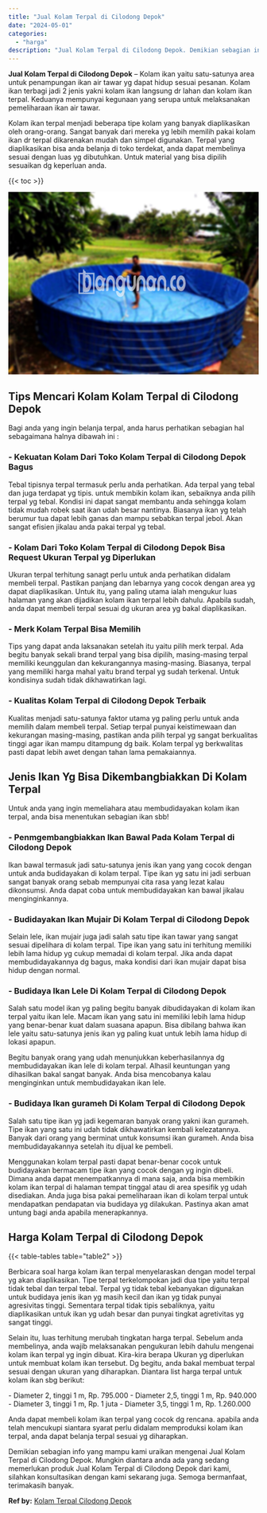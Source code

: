```yaml
---
title: "Jual Kolam Terpal di Cilodong Depok"
date: "2024-05-01"
categories: 
  - "harga"
description: "Jual Kolam Terpal di Cilodong Depok. Demikian sebagian info yang mampu kami uraikan mengenai Jual Kolam Terpal di Cilodong Depok. Mungkin diantara anda ada y..."
---
```


**Jual Kolam Terpal di Cilodong Depok** – Kolam ikan yaitu satu-satunya area untuk penampungan ikan air tawar yg dapat hidup sesuai pesanan. Kolam ikan terbagi jadi 2 jenis yakni kolam ikan langsung dr lahan dan kolam ikan terpal. Keduanya mempunyai kegunaan yang serupa untuk melaksanakan pemeliharaan ikan air tawar.

Kolam ikan terpal menjadi beberapa tipe kolam yang banyak diaplikasikan oleh orang-orang. Sangat banyak dari mereka yg lebih memilih pakai kolam ikan dr terpal dikarenakan mudah dan simpel digunakan. Terpal yang diaplikasikan bisa anda belanja di toko terdekat, anda dapat membelinya sesuai dengan luas yg dibutuhkan. Untuk material yang bisa dipilih sesuaikan dg keperluan anda.

{{< toc >}}

![Jual Kolam Terpal di Cilodong Depok](/images/jual-kolam-terpal-40.png)

## Tips Mencari Kolam Kolam Terpal di Cilodong Depok

Bagi anda yang ingin belanja terpal, anda harus perhatikan sebagian hal sebagaimana halnya dibawah ini :

### \- Kekuatan Kolam Dari Toko Kolam Terpal di Cilodong Depok Bagus

Tebal tipisnya terpal termasuk perlu anda perhatikan. Ada terpal yang tebal dan juga terdapat yg tipis. untuk membikin kolam ikan, sebaiknya anda pilih terpal yg tebal. Kondisi ini dapat sangat membantu anda sehingga kolam tidak mudah robek saat ikan udah besar nantinya. Biasanya ikan yg telah berumur tua dapat lebih ganas dan mampu sebabkan terpal jebol. Akan sangat efisien jikalau anda pakai terpal yg tebal.

### \- Kolam Dari Toko Kolam Terpal di Cilodong Depok Bisa Request Ukuran Terpal yg Diperlukan

Ukuran terpal terhitung sanagt perlu untuk anda perhatikan didalam membeli terpal. Pastikan panjang dan lebarnya yang cocok dengan area yg dapat diaplikasikan. Untuk itu, yang paling utama ialah mengukur luas halaman yang akan dijadikan kolam ikan terpal lebih dahulu. Apabila sudah, anda dapat membeli terpal sesuai dg ukuran area yg bakal diaplikasikan.

### \- Merk Kolam Terpal Bisa Memilih

Tips yang dapat anda laksanakan setelah itu yaitu pilih merk terpal. Ada begitu banyak sekali brand terpal yang bisa dipilih, masing-masing terpal memiliki keunggulan dan kekurangannya masing-masing. Biasanya, terpal yang memiliki harga mahal yaitu brand terpal yg sudah terkenal. Untuk kondisinya sudah tidak dikhawatirkan lagi.

### \- Kualitas Kolam Terpal di Cilodong Depok Terbaik

Kualitas menjadi satu-satunya faktor utama yg paling perlu untuk anda memilih dalam membeli terpal. Setiap terpal punyai keistimewaan dan kekurangan masing-masing, pastikan anda pilih terpal yg sangat berkualitas tinggi agar ikan mampu ditampung dg baik. Kolam terpal yg berkwalitas pasti dapat lebih awet dengan tahan lama pemakaiannya.

## Jenis Ikan Yg Bisa Dikembangbiakkan Di Kolam Terpal

Untuk anda yang ingin memeliahara atau membudidayakan kolam ikan terpal, anda bisa menentukan sebagian ikan sbb!

### \- Penmgembangbiakkan Ikan Bawal Pada Kolam Terpal di Cilodong Depok

Ikan bawal termasuk jadi satu-satunya jenis ikan yang yang cocok dengan untuk anda budidayakan di kolam terpal. Tipe ikan yg satu ini jadi serbuan sangat banyak orang sebab mempunyai cita rasa yang lezat kalau dikonsumsi. Anda dapat coba untuk membudidayakan kan bawal jikalau menginginkannya.

### \- Budidayakan Ikan Mujair Di Kolam Terpal di Cilodong Depok

Selain lele, ikan mujair juga jadi salah satu tipe ikan tawar yang sangat sesuai dipelihara di kolam terpal. Tipe ikan yang satu ini terhitung memiliki lebih lama hidup yg cukup memadai di kolam terpal. Jika anda dapat membudidayakannya dg bagus, maka kondisi dari ikan mujair dapat bisa hidup dengan normal.

### \- Budidaya Ikan Lele Di Kolam Terpal di Cilodong Depok

Salah satu model ikan yg paling begitu banyak dibudidayakan di kolam ikan terpal yaitu ikan lele. Macam ikan yang satu ini memiliki lebih lama hidup yang benar-benar kuat dalam suasana apapun. Bisa dibilang bahwa ikan lele yaitu satu-satunya jenis ikan yg paling kuat untuk lebih lama hidup di lokasi apapun.

Begitu banyak orang yang udah menunjukkan keberhasilannya dg membudidayakan ikan lele di kolam terpal. Alhasil keuntungan yang dihasilkan bakal sangat banyak. Anda bisa mencobanya kalau menginginkan untuk membudidayakan ikan lele.

### \- Budidaya Ikan gurameh Di Kolam Terpal di Cilodong Depok

Salah satu tipe ikan yg jadi kegemaran banyak orang yakni ikan gurameh. Tipe ikan yang satu ini udah tidak dikhawatirkan kembali kelezatannya. Banyak dari orang yang berminat untuk konsumsi ikan gurameh. Anda bisa membudidayakannya setelah itu dijual ke pembeli.

Menggunakan kolam terpal pasti dapat benar-benar cocok untuk budidayakan bermacam tipe ikan yang cocok dengan yg ingin dibeli. Dimana anda dapat menempatkannya di mana saja, anda bisa membikin kolam ikan terpal di halaman tempat tinggal atau di area spesifik yg udah disediakan. Anda juga bisa pakai pemeliharaan ikan di kolam terpal untuk mendapatkan pendapatan via budidaya yg dilakukan. Pastinya akan amat untung bagi anda apabila menerapkannya.

## Harga Kolam Terpal di Cilodong Depok

{{< table-tables table="table2" >}}

Berbicara soal harga kolam ikan terpal menyelaraskan dengan model terpal yg akan diaplikasikan. Tipe terpal terkelompokan jadi dua tipe yaitu terpal tidak tebal dan terpal tebal. Terpal yg tidak tebal kebanyakan digunakan untuk budidaya jenis ikan yg masih kecil dan ikan yg tidak punyai agresivitas tinggi. Sementara terpal tidak tipis sebaliknya, yaitu diaplikasikan untuk ikan yg udah besar dan punyai tingkat agretivitas yg sangat tinggi.

Selain itu, luas terhitung merubah tingkatan harga terpal. Sebelum anda membelinya, anda wajib melaksanakan pengukuran lebih dahulu mengenai kolam ikan terpal yg ingin dibuat. Kira-kira berapa Ukuran yg diperlukan untuk membuat kolam ikan tersebut. Dg begitu, anda bakal membuat terpal sesuai dengan ukuran yang diharapkan. Diantara list harga terpal untuk kolam ikan sbg berikut:

\- Diameter 2, tinggi 1 m, Rp. 795.000 - Diameter 2,5, tinggi 1 m, Rp. 940.000 - Diameter 3, tinggi 1 m, Rp. 1 juta - Diameter 3,5, tinggi 1 m, Rp. 1.260.000

Anda dapat membeli kolam ikan terpal yang cocok dg rencana. apabila anda telah mencukupi siantara syarat perlu didalam memproduksi kolam ikan terpal, anda dapat belanja terpal sesuai yg diharapkan.

Demikian sebagian info yang mampu kami uraikan mengenai Jual Kolam Terpal di Cilodong Depok. Mungkin diantara anda ada yang sedang memerlukan produk Jual Kolam Terpal di Cilodong Depok dari kami, silahkan konsultasikan dengan kami sekarang juga. Semoga bermanfaat, terimakasih banyak.

**Ref by:** [Kolam Terpal Cilodong Depok](https://id.wikipedia.org/wiki/Kolam)
